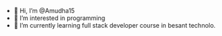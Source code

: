 - 👋 Hi, I’m @Amudha15
- 👀 I’m interested in programming 
- 🌱 I’m currently learning full stack developer course in besant technolo.
  
